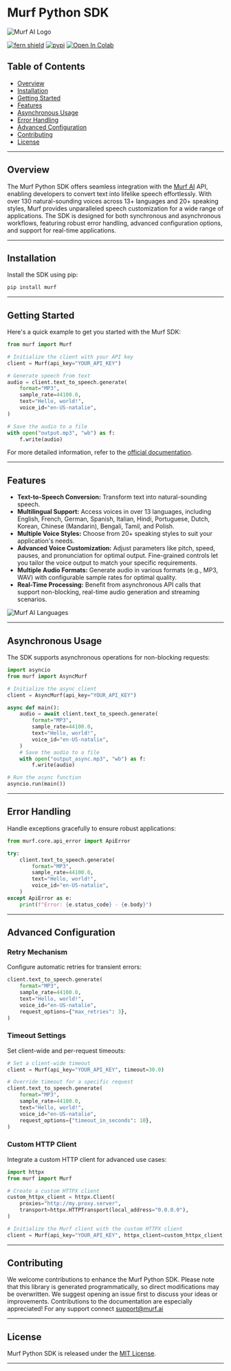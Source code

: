 # Murf Python SDK

![Murf AI Logo](https://murf.ai/public-assets/home/Murf_Logo.png)

[![fern shield](https://img.shields.io/badge/%F0%9F%8C%BF-Built%20with%20Fern-brightgreen)](https://buildwithfern.com?utm_source=github&utm_medium=github&utm_campaign=readme&utm_source=https%3A%2F%2Fgithub.com%2Fmurf-ai%2Fmurf-python-sdk)
[![pypi](https://img.shields.io/pypi/v/murf)](https://pypi.python.org/pypi/murf)
[![Open In Colab](https://colab.research.google.com/assets/colab-badge.svg)](https://colab.research.google.com/gist/devgeetech-murf/bbe2c7eb01433f4a151f0fd2be23b1c8/murf-python-sdk.ipynb)

## Table of Contents

- [Overview](#overview)
- [Installation](#installation)
- [Getting Started](#getting-started)
- [Features](#features)
- [Asynchronous Usage](#asynchronous-usage)
- [Error Handling](#error-handling)
- [Advanced Configuration](#advanced-configuration)
- [Contributing](#contributing)
- [License](#license)

---

## Overview

The Murf Python SDK offers seamless integration with the [Murf AI](https://murf.ai/) API, enabling developers to convert text into lifelike speech effortlessly. With over 130 natural-sounding voices across 13+ languages and 20+ speaking styles, Murf provides unparalleled speech customization for a wide range of applications. The SDK is designed for both synchronous and asynchronous workflows, featuring robust error handling, advanced configuration options, and support for real-time applications.

---

## Installation

Install the SDK using pip:

```bash
pip install murf
```

---

## Getting Started

Here's a quick example to get you started with the Murf SDK:

```python
from murf import Murf

# Initialize the client with your API key
client = Murf(api_key="YOUR_API_KEY")

# Generate speech from text
audio = client.text_to_speech.generate(
    format="MP3",
    sample_rate=44100.0,
    text="Hello, world!",
    voice_id="en-US-natalie",
)

# Save the audio to a file
with open("output.mp3", "wb") as f:
    f.write(audio)
```

For more detailed information, refer to the [official documentation](https://murf.ai/api/docs/introduction/quickstart).

---

## Features

- **Text-to-Speech Conversion:** Transform text into natural-sounding speech.
- **Multilingual Support:** Access voices in over 13 languages, including English, French, German, Spanish, Italian, Hindi, Portuguese, Dutch, Korean, Chinese (Mandarin), Bengali, Tamil, and Polish.
- **Multiple Voice Styles:** Choose from 20+ speaking styles to suit your application's needs.
- **Advanced Voice Customization:** Adjust parameters like pitch, speed, pauses, and pronunciation for optimal output. Fine-grained controls let you tailor the voice output to match your specific requirements.
- **Multiple Audio Formats:** Generate audio in various formats (e.g., MP3, WAV) with configurable sample rates for optimal quality.
- **Real-Time Processing:** Benefit from asynchronous API calls that support non-blocking, real-time audio generation and streaming scenarios.

![Murf AI Languages](https://murf.ai/public-assets/home/Murf_Lang.png)

---

## Asynchronous Usage

The SDK supports asynchronous operations for non-blocking requests:

```python
import asyncio
from murf import AsyncMurf

# Initialize the async client
client = AsyncMurf(api_key="YOUR_API_KEY")

async def main():
    audio = await client.text_to_speech.generate(
        format="MP3",
        sample_rate=44100.0,
        text="Hello, world!",
        voice_id="en-US-natalie",
    )
    # Save the audio to a file
    with open("output_async.mp3", "wb") as f:
        f.write(audio)

# Run the async function
asyncio.run(main())
```

---

## Error Handling

Handle exceptions gracefully to ensure robust applications:

```python
from murf.core.api_error import ApiError

try:
    client.text_to_speech.generate(
        format="MP3",
        sample_rate=44100.0,
        text="Hello, world!",
        voice_id="en-US-natalie",
    )
except ApiError as e:
    print(f"Error: {e.status_code} - {e.body}")
```

---

## Advanced Configuration

### Retry Mechanism

Configure automatic retries for transient errors:

```python
client.text_to_speech.generate(
    format="MP3",
    sample_rate=44100.0,
    text="Hello, world!",
    voice_id="en-US-natalie",
    request_options={"max_retries": 3},
)
```

### Timeout Settings

Set client-wide and per-request timeouts:

```python
# Set a client-wide timeout
client = Murf(api_key="YOUR_API_KEY", timeout=30.0)

# Override timeout for a specific request
client.text_to_speech.generate(
    format="MP3",
    sample_rate=44100.0,
    text="Hello, world!",
    voice_id="en-US-natalie",
    request_options={"timeout_in_seconds": 10},
)
```

### Custom HTTP Client

Integrate a custom HTTP client for advanced use cases:

```python
import httpx
from murf import Murf

# Create a custom HTTPX client
custom_httpx_client = httpx.Client(
    proxies="http://my.proxy.server",
    transport=httpx.HTTPTransport(local_address="0.0.0.0"),
)

# Initialize the Murf client with the custom HTTPX client
client = Murf(api_key="YOUR_API_KEY", httpx_client=custom_httpx_client)
```

---

## Contributing

We welcome contributions to enhance the Murf Python SDK. Please note that this library is generated programmatically, so direct modifications may be overwritten. We suggest opening an issue first to discuss your ideas or improvements. Contributions to the documentation are especially appreciated! For any support connect support@murf.ai 

---

## License

Murf Python SDK is released under the [MIT License](LICENSE).

---
